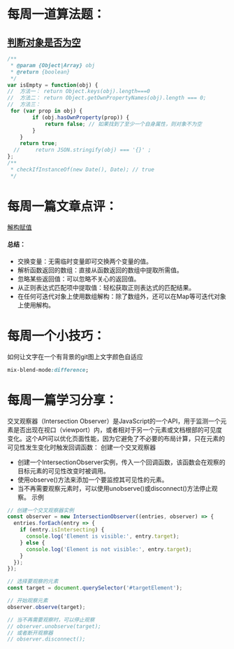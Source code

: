 # 每周一道算法题：
## [判断对象是否为空](https://leetcode.cn/problems/is-object-empty/)
```JavaScript
/**
 * @param {Object|Array} obj
 * @return {boolean}
 */
var isEmpty = function(obj) {
//  方法一： return Object.keys(obj).length===0
//  方法二： return Object.getOwnPropertyNames(obj).length === 0;
//  方法三： 
 for (var prop in obj) {
        if (obj.hasOwnProperty(prop)) {
            return false; // 如果找到了至少一个自身属性，则对象不为空
        }
    }
    return true;
  //     return JSON.stringify(obj) === '{}' ;
};
/**
 * checkIfInstanceOf(new Date(), Date); // true
 */
```

# 每周一篇文章点评：
[解构赋值](https://developer.mozilla.org/zh-CN/docs/Web/JavaScript/Reference/Operators/Destructuring_assignment)

#### 总结：
- 交换变量：无需临时变量即可交换两个变量的值。
- 解析函数返回的数组：直接从函数返回的数组中提取所需值。
- 忽略某些返回值：可以忽略不关心的返回值。
- 从正则表达式匹配项中提取值：轻松获取正则表达式的匹配结果。
- 在任何可迭代对象上使用数组解构：除了数组外，还可以在Map等可迭代对象上使用解构。


# 每周一个小技巧：
如何让文字在一个有背景的git图上文字颜色自适应
```css
mix-blend-mode:difference;
```


# 每周一篇学习分享：
交叉观察器（Intersection Observer）是JavaScript的一个API，用于监测一个元素是否出现在视口（viewport）内，或者相对于另一个元素或文档根部的可见度变化。这个API可以优化页面性能，因为它避免了不必要的布局计算，只在元素的可见性发生变化时触发回调函数：
创建一个交叉观察器
- 创建一个IntersectionObserver实例，传入一个回调函数，该函数会在观察的目标元素的可见性改变时被调用。
- 使用observe()方法来添加一个要监控其可见性的元素。
- 当不再需要观察元素时，可以使用unobserve()或disconnect()方法停止观察。
示例
```javascript
// 创建一个交叉观察器实例
const observer = new IntersectionObserver((entries, observer) => {
  entries.forEach(entry => {
    if (entry.isIntersecting) {
      console.log('Element is visible:', entry.target);
    } else {
      console.log('Element is not visible:', entry.target);
    }
  });
});

// 选择要观察的元素
const target = document.querySelector('#targetElement');

// 开始观察元素
observer.observe(target);

// 当不再需要观察时，可以停止观察
// observer.unobserve(target);
// 或者断开观察器
// observer.disconnect();
```
